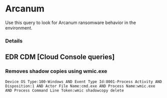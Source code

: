 # Arcanum

Use this query to look for Arcanum ransomware behavior in the environment.

### Details

## EDR CDM [Cloud Console queries]


### Removes shadow copies using wmic.exe

```
Device OS Type:100-Windows AND Event Type Id:8001-Process Activity AND Disposition:1 AND Actor File Name:cmd.exe AND Process Name:wmic.exe AND Process Command Line Token:wmic shadowcopy delete
```

